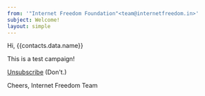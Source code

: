 ```yaml
---
from: '"Internet Freedom Foundation"<team@internetfreedom.in>'
subject: Welcome!
layout: simple
---
```

Hi, {{contacts.data.name}}

This is a test campaign!

[Unsubscribe]({{urls.unsubscribe}}) (Don't.)

Cheers,
Internet Freedom Team
